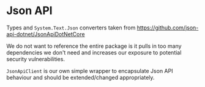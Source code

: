 # Json API

Types and `System.Text.Json` converters taken from https://github.com/json-api-dotnet/JsonApiDotNetCore

We do not want to reference the entire package is it pulls in too many dependencies we don't need and increases our exposure to potential security vulnerabilities.

`JsonApiClient` is our own simple wrapper to encapsulate Json API behaviour and should be extended/changed appropriately.